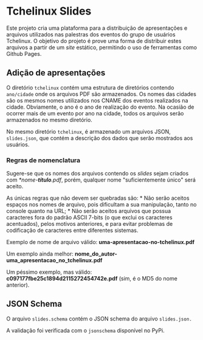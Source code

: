 Tchelinux Slides
================

Este projeto cria uma plataforma para a distribuição de apresentações e
arquivos utilizados nas palestras dos eventos do grupo de usuários Tchelinux.
O objetivo do projeto é prove uma forma de distribuir estes arquivos a partir
de um _site_ estático, permitindo o uso de ferramentas como Github Pages.

## Adição de apresentações

O diretório `tchelinux` contém uma estrutura de diretórios contendo
`ano/cidade` onde os arquivos PDF são armazenados. Os nomes das cidades são os
mesmos nomes utilizados nos CNAME dos eventos realizados na cidade. Obviamente,
o ano é o ano de realização do evento. Na ocasião de ocorrer mais de um evento
por ano na cidade, todos os arquivos serão armazenados no mesmo diretório.

No mesmo diretório `tchelinux`, é armazenado um arquivos JSON, `slides.json`,
que contém a descrição dos dados que serão mostrados aos usuários.

### Regras de nomenclatura

Sugere-se que os nomes dos arquivos contendo os _slides_ sejam criados com
_**nome*-**título**.pdf_, porém, qualquer nome "suficientemente único" será
aceito.

As únicas regras que não devem ser quebradas são:
    * Não serão aceitos espaços nos nomes de arquivo, pois dificultam a sua
    manipulação, tanto no console quanto na URL;
    * Não serão aceitos arquivos que possua caracteres fora do padrão ASCII
    7-bits (o que exclui os caracteres acentuados), pelos motivos anteriores,
    e para evitar problemas de codificação de caracteres entre diferentes
    sistemas.

Exemplo de nome de arquivo válido: **uma-apresentacao-no-tchelinux.pdf**

Um exemplo ainda melhor: **nome_do_autor-uma_apresentacao_no_tchelinux.pdf**

Um péssimo exemplo, mas válido: **c097177fbe25c1894d2115272454742e.pdf** (sim,
é o MD5 do nome anterior).

## JSON Schema

O arquivo `slides.schema` contém o JSON schema do arquivo `slides.json.`

A validação foi verificada com o `jsonschema` disponível no PyPi.
